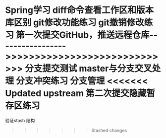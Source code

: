 Spring学习
diff命令查看工作区和版本库区别
git修改功能练习
git撤销修改练习
第一次提交GitHub，推送远程仓库----------------->>>>>>>>>>>>>>>>>>>>>>>>>>>>>
分支提交测试
master与分支交叉处理
分支冲突练习
分支管理
<<<<<<< Updated upstream
第二次提交隐藏暂存区练习
=======
验证stash 结构
>>>>>>> Stashed changes
